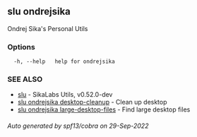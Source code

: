 ## slu ondrejsika

Ondrej Sika's Personal Utils

### Options

```
  -h, --help   help for ondrejsika
```

### SEE ALSO

* [slu](slu.md)	 - SikaLabs Utils, v0.52.0-dev
* [slu ondrejsika desktop-cleanup](slu_ondrejsika_desktop-cleanup.md)	 - Clean up desktop
* [slu ondrejsika large-desktop-files](slu_ondrejsika_large-desktop-files.md)	 - Find large desktop files

###### Auto generated by spf13/cobra on 29-Sep-2022
